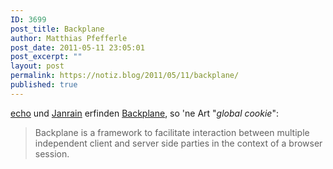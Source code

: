 ```yaml
---
ID: 3699
post_title: Backplane
author: Matthias Pfefferle
post_date: 2011-05-11 23:05:01
post_excerpt: ""
layout: post
permalink: https://notiz.blog/2011/05/11/backplane/
published: true
---
```

<a href="http://www.aboutecho.com/">echo</a> und <a href="http://www.janrain.com/">Janrain</a> erfinden <a href="https://sites.google.com/site/backplanespec/">Backplane</a>, so 'ne Art "<em>global cookie</em>":

<blockquote>Backplane is a framework to facilitate interaction between multiple independent client and server side parties in the context of a browser session.</blockquote>